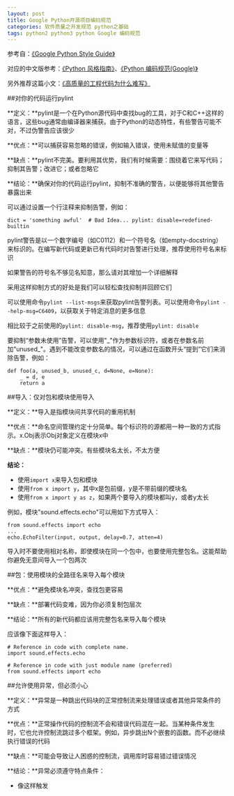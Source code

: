 ```yaml
---
layout: post
title: Google Python开源项目编码规范
categories: 软件质量之开发规范 python之基础
tags: python2 python3 python Google 编码规范
---
```


参考自：[《Google Python Style Guide》](https://google.github.io/styleguide/pyguide.html)

对应的中文版参考：[《Python 风格指南》](http://zh-google-styleguide.readthedocs.io/en/latest/google-python-styleguide/contents/)、[《Python 编码规范(Google)》](http://www.runoob.com/w3cnote/google-python-styleguide.html)

另外推荐这篇小文：[《高质量的工程代码为什么难写》](http://hellojava.info/?p=508)

##对你的代码运行pylint

**定义：**pylint是一个在Python源代码中查找bug的工具，对于C和C++这样的语言，这些bug通常由编译器来捕获。由于Python的动态特性，有些警告可能不对，不过伪警告应该很少

**优点：**可以捕获容易忽略的错误，例如输入错误，使用未赋值的变量等

**缺点：**pylint不完美。要利用其优势，我们有时候需要：围绕着它来写代码；抑制其告警；改进它；或者忽略它

**结论：**确保对你的代码运行pylint，抑制不准确的警告，以便能够将其他警告暴露出来

可以通过设置一个行注释来抑制告警，例如：

```
dict = 'something awful'  # Bad Idea... pylint: disable=redefined-builtin
```

pylint警告是以一个数字编号（如C0112）和一个符号名（如empty-docstring）来标识的。在编写新代码或更新已有代码时对告警进行处理，推荐使用符号名来标识

如果警告的符号名不够见名知意，那么请对其增加一个详细解释

采用这样抑制方式的好处是我们可以轻松查找抑制并回顾它们

可以使用命令`pylint --list-msgs`来获取pylint告警列表。可以使用命令`pylint --help-msg=C6409`，以获取关于特定消息的更多信息

相比较于之前使用的`pylint: disable-msg`，推荐使用`pylint: disable`

要抑制“参数未使用”告警，可以使用"\_"作为参数标识符，或者在参数名前加"unused\_"。遇到不能改变参数名的情况，可以通过在函数开头“提到”它们来消除告警，例如：

```
def foo(a, unused_b, unused_c, d=None, e=None):
	_ = d, e
	return a
```

##导入：仅对包和模块使用导入

**定义：**导入是指模块间共享代码的重用机制

**优点：**命名空间管理约定十分简单。每个标识符的源都用一种一致的方式指示。x.Obj表示Obj对象定义在模块x中

**缺点：**模块仍可能冲突。有些模块名太长，不太方便

**结论：**

* 使用`import x`来导入包和模块
* 使用`from x import y`，其中x是包前缀，y是不带前缀的模块名
* 使用`from x import y as z`，如果两个要导入的模块都叫y，或者y太长

例如，模块"sound.effects.echo"可以用如下方式导入：

```
from sound.effects import echo
...
echo.EchoFilter(input, output, delay=0.7, atten=4)
```

导入时不要使用相对名称，即使模块在同一个包中，也要使用完整包名。这能帮助你避免无意间导入一个包两次

##包：使用模块的全路径名来导入每个模块

**优点：**避免模块名冲突，查找包更容易

**缺点：**部署代码变难，因为你必须复制包层次

**结论：**所有的新代码都应该用完整包名来导入每个模块

应该像下面这样导入：

```
# Reference in code with complete name.
import sound.effects.echo

# Reference in code with just module name (preferred)
from sound.effects import echo
```

##允许使用异常，但必须小心

**定义：**异常是一种跳出代码块的正常控制流来处理错误或者其他异常条件的方式

**优点：**正常操作代码的控制流不会和错误代码混在一起。当某种条件发生时，它也允许控制流跳过多个框架。例如，异步跳出N个嵌套的函数。而不必继续执行错误的代码

**缺点：**可能会导致让人困惑的控制流，调用库时容易错过错误情况

**结论：**异常必须遵守特点条件：

* 像这样触发